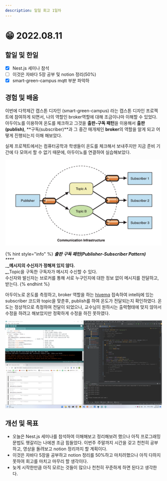 ```yaml
---
description: 일일 회고 1일차
---
```


# 😁 2022.08.11

## 할일 및 한일

* [x] Nest.js 세미나 참석
* [ ] 이것은 자바다 5장 공부 및 notion 정리(50%)
* [x] smart-green-campus mqtt 부분 파악하

## 경험 및 배움

이번에 다학제간 캡스톤 디자인 (smart-green-campus) 라는 캡스톤 디자인 프로젝트에 참여하게 되면서, 나의 역할인 broker역할에 대해 조금이나마 이해할 수 있었다. 아두이노를 이용하여 온도를 체크하고 그것을 **출판-구독 패턴**을 이용해서 **출판(publish)**, **구독(subscriber)**과 그 중간 매개체인 **broker**의 역할을 알게 되고 어떻게 진행되는지 이해 해보았다.

실제 프로젝트에서는 컴퓨터공학과 학생들이 온도를 체크해서 보내주지만 지금 준비 기간에 다 모여서 할 수 없기 때문에, 아두이노를 연결하여 실습해보았다.

![출판(발행)-구독 ](<../.gitbook/assets/image (3).png>)

{% hint style="info" %}
_**출판 구독 패턴(Publisher-Subscriber Pattern)**_\
_****_\
_****_메시지의 수신자가 정해져 있지 않다.\
_****_Topic을 구독한 구독자가 메시지 수신할 수 있다.\
수신자와 발신자는 브로커를 통해 서로 누구인지에 대한 정보 없이 메시지를 전달하고, 받는다.
{% endhint %}



아두이노로 온도를 측정하고, broker 역할을 하는 [hivemq](https://www.hivemq.com/) 접속하여 intellij에 있는 subscriber 코드와 topic을 맞춘후, publish를 하여 온도가 전달되는지 확인하였다. 온도는 정상적으로 측정하여 전달이 되었으나, 교수님이 원하시는 출력형태에 맞지 않아서 수정을 하려고 해보았지만 정확하게 수정을 하진 못하였다.

![hive mq를 사용한 출판-구독](<../.gitbook/assets/image (1).png>)

## 개선 및 목표

* 오늘은 Nest.js 세미나를 참석하여 이해해보고 정리해보려 했으나 아직 프로그래밍 문법도 헷갈리는 나에겐 조금 힘들었다. 이번주 주말까지 시간을 갖고 천천히 공부하고, 영상을 돌려보고 notion 정리까지 할 계획이다.
* 이것은 자바다 5장을 공부하고 notion 정리를 50%하고 마치려했으나 아직 다하지 못하여 회고를 마치고 마무리 할 생각이다.
* 늦게 시작한만큼 아직 모르는 것들이 많으나 천천히 꾸준하게 하면 된다고 생각한다.
